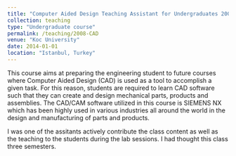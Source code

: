 ```yaml
---
title: "Computer Aided Design Teaching Assistant for Undergraduates 2008-2011"
collection: teaching
type: "Undergraduate course"
permalink: /teaching/2008-CAD
venue: "Koc University"
date: 2014-01-01
location: "Istanbul, Turkey"
---
```


This course aims at preparing the engineering student to future courses 
where Computer Aided Design (CAD) is used as a tool to accomplish a given task. 
For this reason, students are required to learn CAD software such that they can 
create and design mechanical parts, products and assemblies. The CAD/CAM software 
utilized in this course is SIEMENS NX which has been highly used in various industries 
all around the world in the design and manufacturing of parts and products.

I was one of the assitants actively contribute the class content as well as the
teaching to the students during the lab sessions. I had thought this class three
semesters.